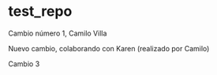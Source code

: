 # test_repo
 
 Cambio número 1, Camilo Villa

Nuevo cambio, colaborando con Karen (realizado por Camilo)


Cambio 3